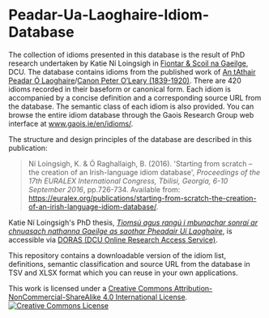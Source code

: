 # Peadar-Ua-Laoghaire-Idiom-Database

The collection of idioms presented in this database is the result of PhD research undertaken by Katie Ní Loingsigh in [Fiontar & Scoil na Gaeilge](https://www.dcu.ie/fiontar_scoilnagaeilge/gaeilge/index.shtml), DCU. The database contains idioms from the published work of [An tAthair Peadar Ó Laoghaire](https://www.ainm.ie/Bio.aspx?ID=210)/[Canon Peter O’Leary (1839-1920)](https://www.dib.ie/biography/o-laoghaire-peadar-tathair-peadar-oleary-peter-a6390). There are 420 idioms recorded in their baseform or canonical form. Each idiom is accompanied by a concise definition and a corresponding source URL from the database. The semantic class of each idiom is also provided. You can browse the entire idiom database through the Gaois Research Group web interface at www.gaois.ie/en/idioms/. 

The structure and design principles of the database are described in this publication:
>Ní Loingsigh, K. & Ó Raghallaigh, B. (2016). 'Starting from scratch – the creation of an Irish-language idiom database', *Proceedings of the 17th EURALEX International Congress, Tbilisi, Georgia, 6-10 September 2016*, pp.726-734. Available from: https://euralex.org/publications/starting-from-scratch-the-creation-of-an-irish-language-idiom-database/.

Katie Ní Loingsigh's PhD thesis, [*Tiomsú agus rangú i mbunachar sonraí ar chnuasach nathanna Gaeilge as saothar Pheadair Uí Laoghaire*](https://doras.dcu.ie/21343/), is accessible via [DORAS (DCU Online Research Access Service)](https://doras.dcu.ie/).

This repository contains a downloadable version of the idiom list, definitions, semantic classification and source URL from the database in TSV and XLSX format which you can reuse in your own applications.

This work is licensed under a <a rel="license" href="http://creativecommons.org/licenses/by-nc-sa/4.0/">Creative Commons Attribution-NonCommercial-ShareAlike 4.0 International License</a>. <a rel="license" href="http://creativecommons.org/licenses/by-nc-sa/4.0/"><img alt="Creative Commons License" style="border-width:0" src="https://i.creativecommons.org/l/by-nc-sa/4.0/88x31.png" /></a><br />
